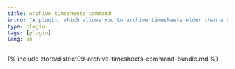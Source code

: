 ```yaml
---
title: Archive timesheets command
intro: "A plugin, which allows you to archive timesheets older than a specified timeframe, using a command."
type: plugin
tags: [plugin]
lang: en
---
```


{% include store/district09-archive-timesheets-command-bundle.md %}
